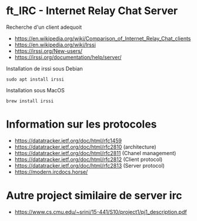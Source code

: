 # ft_IRC - Internet Relay Chat Server

Recherche d'un client adequoit

  - https://en.wikipedia.org/wiki/Comparison_of_Internet_Relay_Chat_clients
  - https://en.wikipedia.org/wiki/Irssi
  - https://irssi.org/New-users/
  - https://irssi.org/documentation/help/server/

  
 Installation de irssi sous Debian
 
```
sudo apt install irssi
```

Installation sous MacOS

```
brew install irssi
```

# Information sur les protocoles
  - https://datatracker.ietf.org/doc/html/rfc1459
  - https://datatracker.ietf.org/doc/html/rfc2810 (architecture)
  - https://datatracker.ietf.org/doc/html/rfc2811 (Chanel management)
  - https://datatracker.ietf.org/doc/html/rfc2812 (Client protocol)
  - https://datatracker.ietf.org/doc/html/rfc2813 (Server protocol)
  - https://modern.ircdocs.horse/


# Autre project similaire de server irc
  - https://www.cs.cmu.edu/~srini/15-441/S10/project1/pj1_description.pdf

